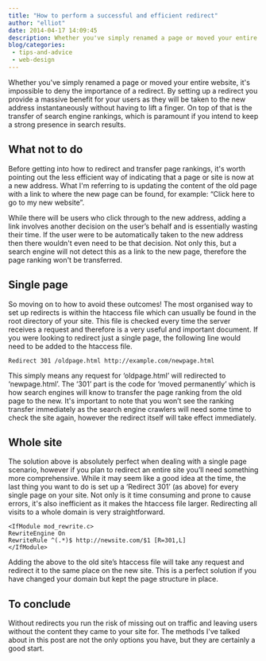 ```yaml
---
title: "How to perform a successful and efficient redirect"
author: "elliot"
date: 2014-04-17 14:09:45
description: Whether you've simply renamed a page or moved your entire website, it's impossible to deny the importance of a redirect.
blog/categories: 
 - tips-and-advice
 - web-design
---
```


Whether you've simply renamed a page or moved your entire website, it's impossible to deny the importance of a redirect. By setting up a redirect you provide a massive benefit for your users as they will be taken to the new address instantaneously without having to lift a finger. On top of that is the transfer of search engine rankings, which is paramount if you intend to keep a strong presence in search results.

## What not to do

Before getting into how to redirect and transfer page rankings, it's worth pointing out the less efficient way of indicating that a page or site is now at a new address. What I'm referring to is updating the content of the old page with a link to where the new page can be found, for example: “Click here to go to my new website”.

While there will be users who click through to the new address, adding a link involves another decision on the user’s behalf and is essentially wasting their time. If the user were to be automatically taken to the new address then there wouldn't even need to be that decision. Not only this, but a search engine will not detect this as a link to the new page, therefore the page ranking won't be transferred.

## Single page

So moving on to how to avoid these outcomes! The most organised way to set up redirects is within the htaccess file which can usually be found in the root directory of your site. This file is checked every time the server receives a request and therefore is a very useful and important document. If you were looking to redirect just a single page, the following line would need to be added to the htaccess file.

```apacheconf
Redirect 301 /oldpage.html http://example.com/newpage.html
```

This simply means any request for ‘oldpage.html’ will redirected to ‘newpage.html’. The ‘301’ part is the code for ‘moved permanently’ which is how search engines will know to transfer the page ranking from the old page to the new. It's important to note that you won’t see the ranking transfer immediately as the search engine crawlers will need some time to check the site again, however the redirect itself will take effect immediately.

## Whole site

The solution above is absolutely perfect when dealing with a single page scenario, however if you plan to redirect an entire site you’ll need something more comprehensive. While it may seem like a good idea at the time, the last thing you want to do is set up a ‘Redirect 301’ (as above) for every single page on your site. Not only is it time consuming and prone to cause errors, it's also inefficient as it makes the htaccess file larger. Redirecting all visits to a whole domain is very straightforward.

```apacheconf
<IfModule mod_rewrite.c>
RewriteEngine On
RewriteRule ^(.*)$ http://newsite.com/$1 [R=301,L]
</IfModule>
```

Adding the above to the old site’s htaccess file will take any request and redirect it to the same place on the new site. This is a perfect solution if you have changed your domain but kept the page structure in place.

## To conclude

Without redirects you run the risk of missing out on traffic and leaving users without the content they came to your site for. The methods I've talked about in this post are not the only options you have, but they are certainly a good start.


